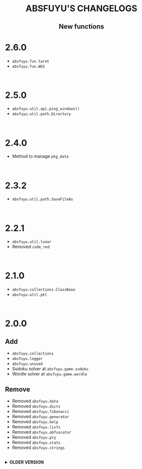 <div align="center">
  	<h1 align="center">
  		<strong>ABSFUYU'S CHANGELOGS</strong>
	</h1>
	<p align="center">
		<h2>
			New functions
		</h2>
	</p>
</div>




# **2.6.0**

- `absfuyu.fun.tarot`
- `absfuyu.fun.WGS`

<br>



# **2.5.0**

- `absfuyu.util.api.ping_windows()`
- `absfuyu.util.path.Directory`

<br>


# **2.4.0**

- Method to manage `pkg_data`

<br>


# **2.3.2**

- `absfuyu.util.path.SaveFileAs`

<br>


# **2.2.1**

- `absfuyu.util.lunar`
- Removed `code_red`

<br>


# **2.1.0**

- `absfuyu.collections.ClassBase`
- `absfuyu.util.pkl`

<br>



# **2.0.0**

## Add
- `absfuyu.collections`
- `absfuyu.logger`
- `absfuyu.unused`
- Sudoku solver at `absfuyu.game.sudoku`
- Wordle solver at `absfuyu.game.wordle`
## Remove
- Removed `absfuyu.data` 
- Removed `absfuyu.dicts` 
- Removed `absfuyu.fibonacci` 
- Removed `absfuyu.generator` 
- Removed `absfuyu.help` 
- Removed `absfuyu.lists` 
- Removed `absfuyu.obfuscator` 
- Removed `absfuyu.pry` 
- Removed `absfuyu.stats` 
- Removed `absfuyu.strings` 

<br>

<details>
<summary><strong>OLDER VERSION</strong></summary>

# **1.6.1**

- `tools` module
- `util.chck()`

<br>


# **1.5.0**

- `game` module

<br>


# **1.4.0**

- `dicts.dict_int_analyze_fast()`
- `fun.zodiac_sign()`
- `tictactoe` game (can be played with `[cli]`)
- `$ fuyu do advice` cmd

<br>

# **1.3.0**

- `fun.im_bored()` 

<br>

# **1.2.0**

- `util.reverse_number()`

<br>

# **1.1.0**

- `@beautiful_output()`

<br>

# **1.0.0**

- First major release.

<br>

</details>